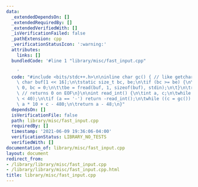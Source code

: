 ```yaml
---
data:
  _extendedDependsOn: []
  _extendedRequiredBy: []
  _extendedVerifiedWith: []
  _isVerificationFailed: false
  _pathExtension: cpp
  _verificationStatusIcon: ':warning:'
  attributes:
    links: []
  bundledCode: '#line 1 "library/misc/fast_input.cpp"

    '
  code: "#include <bits/stdc++.h>\n\ninline char gc() { // like getchar()\n\tstatic\
    \ char buf[1 << 16];\n\tstatic size_t bc, be;\n\tif (bc >= be) {\n\t\tbuf[0] =\
    \ 0, bc = 0;\n\t\tbe = fread(buf, 1, sizeof(buf), stdin);\n\t}\n\treturn buf[bc++];\
    \ // returns 0 on EOF\n}\n\nint read_int() {\n\tint a, c;\n\twhile ((a = gc())\
    \ < 40);\n\tif (a == '-') return -read_int();\n\twhile ((c = gc()) >= 48) a =\
    \ a * 10 + c - 480;\n\treturn a - 48;\n}"
  dependsOn: []
  isVerificationFile: false
  path: library/misc/fast_input.cpp
  requiredBy: []
  timestamp: '2021-06-09 19:36:06-04:00'
  verificationStatus: LIBRARY_NO_TESTS
  verifiedWith: []
documentation_of: library/misc/fast_input.cpp
layout: document
redirect_from:
- /library/library/misc/fast_input.cpp
- /library/library/misc/fast_input.cpp.html
title: library/misc/fast_input.cpp
---
```

